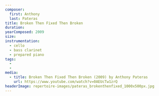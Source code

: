 ```yaml
---
composer:
  first: Anthony
  last: Pateras
title: Broken Then Fixed Then Broken
duration:
yearComposed: 2009
size:
instrumentation:
  - cello
  - bass clarinet
  - prepared piano
tags:
  -
  -
media:
  - title: Broken Then Fixed Then Broken (2009) by Anthony Pateras
    url: https://www.youtube.com/watch?v=0AEUcTw1zrQ
headerImage: repertoire-images/pateras_brokenthenfixed_1000x500px.jpg
---
```

